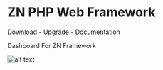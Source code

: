 # ZN PHP Web Framework
[Download](http://www.znframework.com/framework/download) - 
[Upgrade](http://www.znframework.com/framework/upgrade) - 
[Documentation](http://www.znframework.com/documentation)

<p>Dashboard For ZN Framework</p>

![alt text](https://cloud.teslaerp.com/tesla/Application/Resources/Uploads/znframework/gallery/zn/1494259501_dashboard.png)
